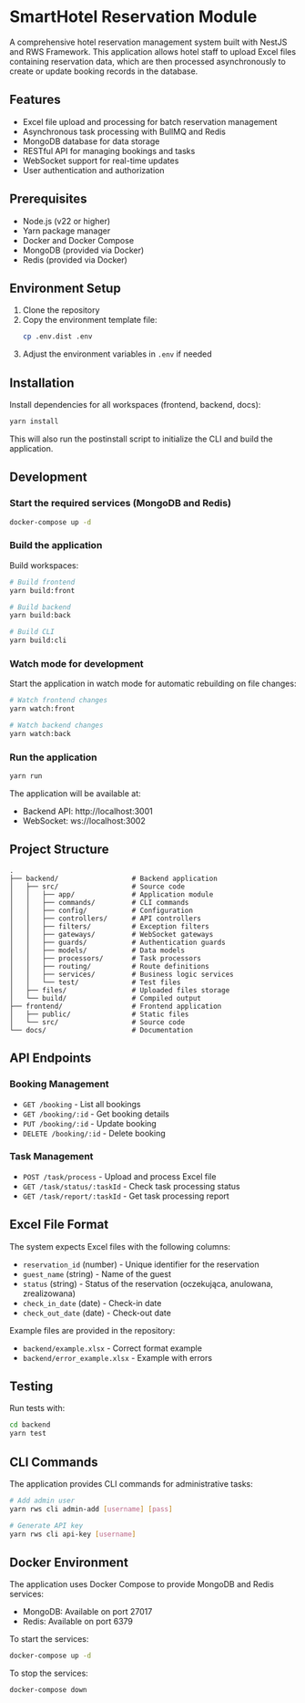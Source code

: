 # SmartHotel Reservation Module

A comprehensive hotel reservation management system built with NestJS and RWS Framework. This application allows hotel staff to upload Excel files containing reservation data, which are then processed asynchronously to create or update booking records in the database.

## Features

- Excel file upload and processing for batch reservation management
- Asynchronous task processing with BullMQ and Redis
- MongoDB database for data storage
- RESTful API for managing bookings and tasks
- WebSocket support for real-time updates
- User authentication and authorization

## Prerequisites

- Node.js (v22 or higher)
- Yarn package manager
- Docker and Docker Compose
- MongoDB (provided via Docker)
- Redis (provided via Docker)

## Environment Setup

1. Clone the repository
2. Copy the environment template file:
   ```bash
   cp .env.dist .env
   ```
3. Adjust the environment variables in `.env` if needed

## Installation

Install dependencies for all workspaces (frontend, backend, docs):

```bash
yarn install
```

This will also run the postinstall script to initialize the CLI and build the application.

## Development

### Start the required services (MongoDB and Redis)

```bash
docker-compose up -d
```

### Build the application

Build workspaces:

```bash
# Build frontend
yarn build:front

# Build backend
yarn build:back

# Build CLI
yarn build:cli
```

### Watch mode for development

Start the application in watch mode for automatic rebuilding on file changes:

```bash
# Watch frontend changes
yarn watch:front

# Watch backend changes
yarn watch:back
```

### Run the application

```bash
yarn run
```

The application will be available at:
- Backend API: http://localhost:3001
- WebSocket: ws://localhost:3002

## Project Structure

```
.
├── backend/                  # Backend application
│   ├── src/                  # Source code
│   │   ├── app/              # Application module
│   │   ├── commands/         # CLI commands
│   │   ├── config/           # Configuration
│   │   ├── controllers/      # API controllers
│   │   ├── filters/          # Exception filters
│   │   ├── gateways/         # WebSocket gateways
│   │   ├── guards/           # Authentication guards
│   │   ├── models/           # Data models
│   │   ├── processors/       # Task processors
│   │   ├── routing/          # Route definitions
│   │   ├── services/         # Business logic services
│   │   └── test/             # Test files
│   ├── files/                # Uploaded files storage
│   └── build/                # Compiled output
├── frontend/                 # Frontend application
│   ├── public/               # Static files
│   └── src/                  # Source code
└── docs/                     # Documentation
```

## API Endpoints

### Booking Management

- `GET /booking` - List all bookings
- `GET /booking/:id` - Get booking details
- `PUT /booking/:id` - Update booking
- `DELETE /booking/:id` - Delete booking

### Task Management

- `POST /task/process` - Upload and process Excel file
- `GET /task/status/:taskId` - Check task processing status
- `GET /task/report/:taskId` - Get task processing report

## Excel File Format

The system expects Excel files with the following columns:

- `reservation_id` (number) - Unique identifier for the reservation
- `guest_name` (string) - Name of the guest
- `status` (string) - Status of the reservation (oczekująca, anulowana, zrealizowana)
- `check_in_date` (date) - Check-in date
- `check_out_date` (date) - Check-out date

Example files are provided in the repository:
- `backend/example.xlsx` - Correct format example
- `backend/error_example.xlsx` - Example with errors

## Testing

Run tests with:

```bash
cd backend
yarn test
```

## CLI Commands

The application provides CLI commands for administrative tasks:

```bash
# Add admin user
yarn rws cli admin-add [username] [pass]

# Generate API key
yarn rws cli api-key [username]
```

## Docker Environment

The application uses Docker Compose to provide MongoDB and Redis services:

- MongoDB: Available on port 27017
- Redis: Available on port 6379

To start the services:

```bash
docker-compose up -d
```

To stop the services:

```bash
docker-compose down
```